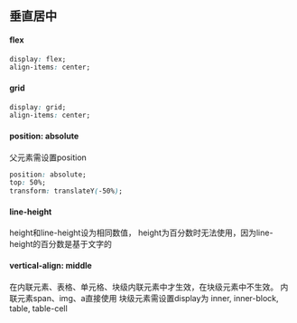 ## 垂直居中

#### flex
```CSS
display: flex;
align-items: center;
```

#### grid
```CSS
display: grid;
align-items: center;
```

#### position: absolute
父元素需设置position
```CSS
position: absolute;
top: 50%;
transform: translateY(-50%);
```

#### line-height
height和line-height设为相同数值，
height为百分数时无法使用，因为line-height的百分数是基于文字的

#### vertical-align: middle
在内联元素、表格、单元格、块级内联元素中才生效，在块级元素中不生效。
内联元素span、img、a直接使用
块级元素需设置display为 inner, inner-block, table, table-cell
